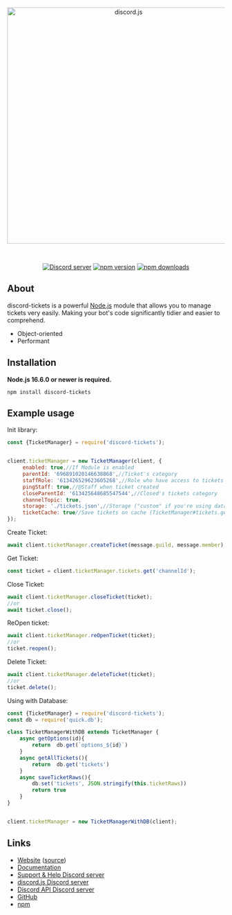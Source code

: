 <div align="center">
  <br />
  <p>
    <a href="https://discord.js.org"><img src="https://cdn.sayrix.fr/1u3/logo.svg" width="546" alt="discord.js" /></a>
  </p>
  <br />
  <p>
    <a href="https://discord.gg/djs"><img src="https://img.shields.io/discord/848500695506223104?color=5865F2&logo=discord&logoColor=white" alt="Discord server" /></a>
    <a href="https://www.npmjs.com/package/discord.js"><img src="https://img.shields.io/npm/v/discord-tickets.svg?maxAge=3600" alt="npm version" /></a>
    <a href="https://www.npmjs.com/package/discord.js"><img src="https://img.shields.io/npm/dt/discord-tickets.svg?maxAge=3600" alt="npm downloads" /></a>
  </p>
</div>


## About

discord-tickets is a powerful [Node.js](https://nodejs.org) module that allows you to manage tickets very easily. Making your bot's code significantly tidier and easier to comprehend.

- Object-oriented
- Performant


## Installation

**Node.js 16.6.0 or newer is required.**  

```sh-session
npm install discord-tickets
```


## Example usage

Init library:

```js
const {TicketManager} = require('discord-tickets');


client.ticketManager = new TicketManager(client, {
     enabled: true,//If Module is enabled
     parentId: '696891020146638868',//Ticket's category
     staffRole: '613426529623605268',//Role who have access to tickets
     pingStaff: true,//@Staff when ticket created
     closeParentId: '613425648685547544',//Closed's tickets category
     channelTopic: true,
     storage: './tickets.json',//Storage ("custom" if you're using database)
     ticketCache: true//Save tickets on cache (TicketManager#tickets.get("channelId"))
});
```

Create Ticket:
```js
await client.ticketManager.createTicket(message.guild, message.member);
```

Get Ticket:
```js
const ticket = client.ticketManager.tickets.get('channelId');
```

Close Ticket:
```js
await client.ticketManager.closeTicket(ticket);
//or
await ticket.close();
```

ReOpen ticket:
```js
await client.ticketManager.reOpenTicket(ticket);
//or
ticket.reopen();
```

Delete Ticket: 
```js
await client.ticketManager.deleteTicket(ticket);
//or
ticket.delete();
```

Using with Database:

```js
const {TicketManager} = require('discord-tickets');
const db = require('quick.db');

class TicketManagerWithDB extends TicketManager {
    async getOptions(id){
        return  db.get(`options_${id}`)
    }
    async getAllTickets(){
        return  db.get('tickets')
    }
    async saveTicketRaws(){
        db.set('tickets', JSON.stringify(this.ticketRaws))
        return true
    }
}


client.ticketManager = new TicketManagerWithDB(client);
```


## Links

- [Website](https://discord-tickets.js.org/) ([source](https://github.com/Derpinou/discord-tickets-docs))
- [Documentation](https://discord-tickets.js.org/#/docs)
- [Support & Help Discord server](https://discord.gg/ncheNRHFR7)
- [discord.js Discord server](https://discord.gg/djs)
- [Discord API Discord server](https://discord.gg/discord-api)
- [GitHub](https://github.com/Derpinou/discord-tickets)
- [npm](https://www.npmjs.com/package/discord-tickets)


